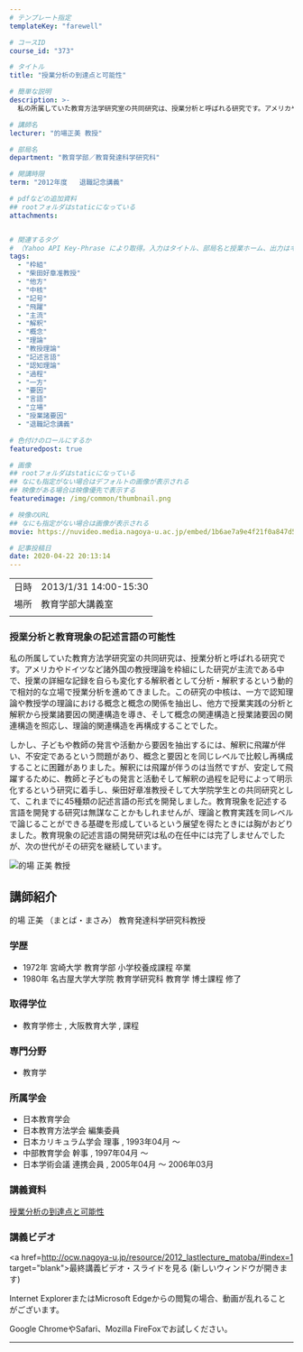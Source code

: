 ```yaml
---
# テンプレート指定
templateKey: "farewell"

# コースID
course_id: "373"

# タイトル
title: "授業分析の到達点と可能性"

# 簡単な説明
description: >-
  私の所属していた教育方法学研究室の共同研究は、授業分析と呼ばれる研究です。アメリカやドイツなど諸外国の教授理論を枠組にした研究が主流である中で、授業の詳細な記録を自らも変化する解釈者として分析・解釈するという動的で相対的な立場で授業分析を進めてきました。この研究の中核は、一方で認知理論や教授学の理論における概念と概念の関係を抽出し、他方で授業実践の分析と解釈から授業諸要因の関連構造を導き、そし ....

# 講師名
lecturer: "的場正美 教授"

# 部局名
department: "教育学部／教育発達科学研究科"

# 開講時限
term: "2012年度	退職記念講義"

# pdfなどの追加資料
## rootフォルダはstaticになっている
attachments:


# 関連するタグ
# （Yahoo API Key-Phrase により取得。入力はタイトル、部局名と授業ホーム、出力はキーフレーズ（tags））
tags:
  - "枠組"
  - "柴田好章准教授"
  - "他方"
  - "中核"
  - "記号"
  - "飛躍"
  - "主流"
  - "解釈"
  - "概念"
  - "理論"
  - "教授理論"
  - "記述言語"
  - "認知理論"
  - "過程"
  - "一方"
  - "要因"
  - "言語"
  - "立場"
  - "授業諸要因"
  - "退職記念講義"

# 色付けのロールにするか
featuredpost: true

# 画像
## rootフォルダはstaticになっている
## なにも指定がない場合はデフォルトの画像が表示される
## 映像がある場合は映像優先で表示する
featuredimage: /img/common/thumbnail.png

# 映像のURL
## なにも指定がない場合は画像が表示される
movie: https://nuvideo.media.nagoya-u.ac.jp/embed/1b6ae7a9e4f21f0a847d5ca6eef0920813e6c389

# 記事投稿日
date: 2020-04-22 20:13:14
---
```


|   |   |
|---|---|
| 日時 | 2013/1/31  14:00-15:30 |
| 場所 | 教育学部大講義室 |
|   |   |


### 授業分析と教育現象の記述言語の可能性 

私の所属していた教育方法学研究室の共同研究は、授業分析と呼ばれる研究です。アメリカやドイツなど諸外国の教授理論を枠組にした研究が主流である中で、授業の詳細な記録を自らも変化する解釈者として分析・解釈するという動的で相対的な立場で授業分析を進めてきました。この研究の中核は、一方で認知理論や教授学の理論における概念と概念の関係を抽出し、他方で授業実践の分析と解釈から授業諸要因の関連構造を導き、そして概念の関連構造と授業諸要因の関連構造を照応し、理論的関連構造を再構成することでした。 

しかし、子どもや教師の発言や活動から要因を抽出するには、解釈に飛躍が伴い、不安定であるという問題があり、概念と要因とを同じレベルで比較し再構成することに困難がありました。解釈には飛躍が伴うのは当然ですが、安定して飛躍するために、教師と子どもの発言と活動そして解釈の過程を記号によって明示化するという研究に着手し、柴田好章准教授そして大学院学生との共同研究として、これまでに45種類の記述言語の形式を開発しました。教育現象を記述する言語を開発する研究は無謀なことかもしれませんが、理論と教育実践を同レベルで論じることができる基礎を形成しているという展望を得たときには胸がおどりました。教育現象の記述言語の開発研究は私の在任中には完了しませんでしたが、次の世代がその研究を継続しています。


![的場 正美 教授](https://ocw.nagoya-u.jp/files/373/s_H24matoba_facephoto.jpg)  

## 講師紹介

的場 正美 （まとば・まさみ） 教育発達科学研究科教授 

### 学歴

  * 1972年 宮崎大学 教育学部 小学校養成課程 卒業
  * 1980年 名古屋大学大学院 教育学研究科 教育学 博士課程 修了

### 取得学位

  * 教育学修士 , 大阪教育大学 , 課程

### 専門分野

  * 教育学

### 所属学会

  * 日本教育学会
  * 日本教育方法学会 編集委員
  * 日本カリキュラム学会 理事 , 1993年04月 〜
  * 中部教育学会 幹事 , 1997年04月 〜
  * 日本学術会議 連携会員 , 2005年04月 〜 2006年03月


### 講義資料

[授業分析の到達点と可能性](https://ocw.nagoya-u.jp/files/373/H24matoba_lastlecture_ver5.pdf)  

### 講義ビデオ

<a href=http://ocw.nagoya-u.jp/resource/2012_lastlecture_matoba/#index=1 target="blank">最終講義ビデオ・スライドを見る (新しいウィンドウが開きます)</a>  


Internet ExplorerまたはMicrosoft Edgeからの閲覧の場合、動画が乱れることがございます。

Google ChromeやSafari、Mozilla FireFoxでお試しください。


-----